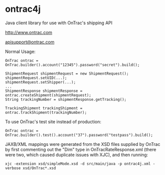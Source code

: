 ontrac4j
========

Java client library for use with OnTrac's shipping API

http://www.ontrac.com

apisupport@ontrac.com

Normal Usage:

    OnTrac ontrac = OnTrac.builder().account("12345").password("secret").build();
    
    ShipmentRequest shipmentRequest = new ShipmentRequest();
    shipmentRequest.setUID(...);
    shipmentRequest.setShipper(...);
    ...
    ShipmentResponse shipmentResponse = ontrac.createShipment(shipmentRequest);
    String trackingNumber = shipmentResponse.getTracking();
    
    TrackingShipment trackingShipment = ontrac.trackShipment(trackingNumber);


To use OnTrac's test site instead of production:

    OnTrac ontrac = OnTrac.builder().test().account("37").password("testpass").build();

JAXB/XML mappings were generated from the XSD files supplied by OnTrac by first commenting out the "Dim" type in OnTracRateResponse.xml (there were two, which caused duplicate issues with XJC), and then running:

    xjc -extension xsd/simpleMode.xsd -d src/main/java -p ontrac4j.xml -verbose xsd/OnTrac*.xsd
